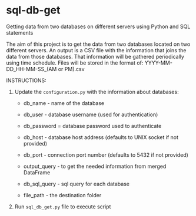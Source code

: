 # sql-db-get
Getting data from two databases on different servers using Python and SQL statements


The aim of this project is to get the data from two databases located on two different servers. An output is a CSV file with the information that joins the data from those databases. That information will be gathered periodically using time schedule. Files will be stored in the format of: YYYY-MM-DD_HH-MM-SS_(AM or PM).csv

INSTRUCTIONS:

1. Update the `configuration.py` with the information about databases:

    * db_name - name of the database
    * db_user - database username (used for authentication)
    * db_password = database password used to authenticate
    * db_host - database host address (defaults to UNIX socket if not provided)
    * db_port - connection port number (defaults to 5432 if not provided)

    * output_query - to get the needed information from merged DataFrame

    * db_sql_query - sql query for each database

    * file_path - the destination folder

2. Run `sql_db_get.py` file to execute script